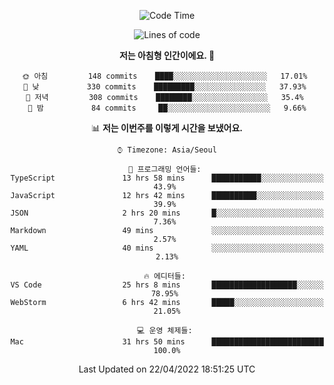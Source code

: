 <div align='center'>
 
<!--START_SECTION:waka-->
![Code Time](http://img.shields.io/badge/Code%20Time-1%2C408%20hrs-blue)

![Lines of code](https://img.shields.io/badge/%EC%A0%80%EB%8A%94%20%EC%97%AC%ED%83%9C%EA%B9%8C%EC%A7%80%20-195%20Thousand%20%EC%A4%84%EC%9D%98%20%EC%BD%94%EB%93%9C%EB%A5%BC%20%EC%9E%91%EC%84%B1%ED%96%88%EC%96%B4%EC%9A%94.-blue)

**저는 아침형 인간이에요. 🐤** 

```text
🌞 아침         148 commits    ████░░░░░░░░░░░░░░░░░░░░░   17.01% 
🌆 낮　         330 commits    █████████░░░░░░░░░░░░░░░░   37.93% 
🌃 저녁         308 commits    ████████░░░░░░░░░░░░░░░░░   35.4% 
🌙 밤　         84 commits     ██░░░░░░░░░░░░░░░░░░░░░░░   9.66%

```


📊 **저는 이번주를 이렇게 시간을 보냈어요.** 

```text
⌚︎ Timezone: Asia/Seoul

💬 프로그래밍 언어들: 
TypeScript               13 hrs 58 mins      ███████████░░░░░░░░░░░░░░   43.9% 
JavaScript               12 hrs 42 mins      ██████████░░░░░░░░░░░░░░░   39.9% 
JSON                     2 hrs 20 mins       █░░░░░░░░░░░░░░░░░░░░░░░░   7.36% 
Markdown                 49 mins             ░░░░░░░░░░░░░░░░░░░░░░░░░   2.57% 
YAML                     40 mins             ░░░░░░░░░░░░░░░░░░░░░░░░░   2.13%

🔥 에디터들: 
VS Code                  25 hrs 8 mins       ███████████████████░░░░░░   78.95% 
WebStorm                 6 hrs 42 mins       █████░░░░░░░░░░░░░░░░░░░░   21.05%

💻 운영 체제들: 
Mac                      31 hrs 50 mins      █████████████████████████   100.0%

```


 Last Updated on 22/04/2022 18:51:25 UTC
<!--END_SECTION:waka-->
 </div>
<!---
Emewjin/Emewjin is a ✨ special ✨ repository because its `README.md` (this file) appears on your GitHub profile.
You can click the Preview link to take a look at your changes.
--->
